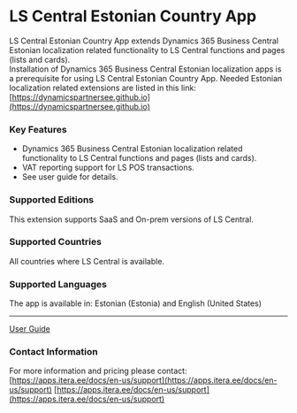 # LS Central Estonian Country App
LS Central Estonian Country App extends Dynamics 365 Business Central Estonian localization related functionality to LS Central functions and pages (lists and cards).  
Installation of Dynamics 365 Business Central Estonian localization apps is a prerequisite for using LS Central Estonian Country App. Needed Estonian localization related extensions are listed in this link:
[https://dynamicspartnersee.github.io](https://dynamicspartnersee.github.io)

### Key Features
* Dynamics 365 Business Central Estonian localization related functionality to LS Central functions and pages (lists and cards).
* VAT reporting support for LS POS transactions.
* See user guide for details.



### Supported Editions
This extension supports SaaS and On-prem versions of LS Central.

### Supported Countries
All countries where LS Central is available.

### Supported Languages
The app is available in: Estonian (Estonia) and English (United States)

---

[User Guide](help.md)

### Contact Information
For more information and pricing please contact:  
[https://apps.itera.ee/docs/en-us/support](https://apps.itera.ee/docs/en-us/support)
[https://apps.itera.ee/docs/en-us/support](https://apps.itera.ee/docs/en-us/support)
